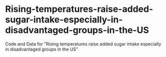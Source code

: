 # Rising-temperatures-raise-added-sugar-intake-especially-in-disadvantaged-groups-in-the-US
Code and Data for "Rising temperatures raise added sugar intake especially in disadvantaged groups in the US"
